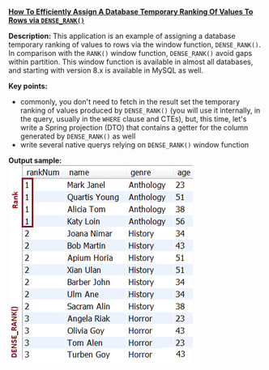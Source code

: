 **[How To Efficiently Assign A Database Temporary Ranking Of Values To Rows via `DENSE_RANK()`](https://github.com/andreipall/Spring-Boot-JPA/tree/master/HibernateSpringBootDenseRankFunction)**
 
**Description:** This application is an example of assigning a database temporary ranking of values to rows via the window function, `DENSE_RANK()`. In comparison with the `RANK()` window function, `DENSE_RANK()` avoid gaps within partition. This window function is available in almost all databases, and starting with version 8.x is available in MySQL as well.

**Key points:**
- commonly, you don't need to fetch in the result set the temporary ranking of values produced by `DENSE_RANK()` (you will use it internally, in the query, usually in the `WHERE` clause and CTEs), but, this time, let's write a Spring projection (DTO) that contains a getter for the column generated by `DENSE_RANK()` as well
- write several native querys relying on `DENSE_RANK()` window function
     
**Output sample:**\
![](https://github.com/andreipall/Spring-Boot-JPA/blob/master/HibernateSpringBootDenseRankFunction/assign%20ranking%20to%20rows.png)
